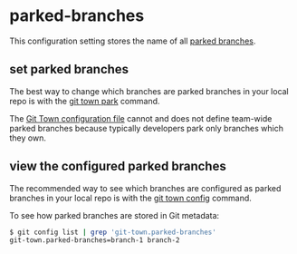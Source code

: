 # parked-branches

This configuration setting stores the name of all
[parked branches](../branch-types.md#parked-branches).

## set parked branches

The best way to change which branches are parked branches in your local repo is
with the [git town park](../commands/park.md) command.

The [Git Town configuration file](../configuration-file.md) cannot and does not
define team-wide parked branches because typically developers park only branches
which they own.

## view the configured parked branches

The recommended way to see which branches are configured as parked branches in
your local repo is with the [git town config](../commands/config.md) command.

To see how parked branches are stored in Git metadata:

```bash
$ git config list | grep 'git-town.parked-branches'
git-town.parked-branches=branch-1 branch-2
```
